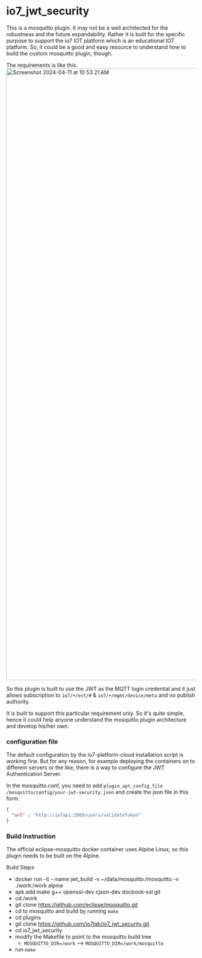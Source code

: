 # io7_jwt_security

This is a mosquitto plugin. It may not be a well architected for the robustness and the future expandability.
Rather it is built for the specific purpose to support the io7 IOT platform which is an educational IOT platform.
So, it could be a good and easy resource to understand how to build the custom mosquitto plugin, though.

The requirements is like this.
<img width="1624" alt="Screenshot 2024-04-11 at 10 53 21 AM" src="https://github.com/io7lab/io7_jwt_security/assets/13171662/9d2901a0-35e1-4cee-a9de-4f63cbd7e3a4">

So this plugin is built to use the JWT as the MQTT login credential and it just allows subscription to `io7/+/evt/#` & `io7/+/mgmt/device/meta` and no publish authority.

It is built to support this particular requirement only. So it's quite simple, hence it could help anyone understand the mosquitto plugin architecture and develop his/her own.
### configuration file
The default configuration by the io7-platform-cloud installation script is working fine. But for any reason, for example deploying the containers on to different servers or the like, there is a way to configure the JWT Authentication Server.

In the mosquitto.conf, you need to add `plugin_opt_config_file /mosquitto/config/your-jwt-security.json` and create the json file in this form.

```json
{
  "url" : "http://io7api:2009/users/validateToken"
}
```


### Build Instruction
The official eclipse-mosquitto docker container uses Alpine Linux, so this plugin needs to be built on the Alpine.

Build Steps
- docker run -it --name jwt_build -v ~/data/mosquitto:/mosquitto -v ./work:/work alpine
- apk add make g++ openssl-dev cjson-dev docbook-xsl git
- cd /work
- git clone https://github.com/eclipse/mosquitto.git
- cd to mosquitto and build by running `make`
- cd plugins
- git clone https://github.com/io7lab/io7_jwt_security.git
- cd io7_jwt_security
- modify the Makefile to point to the mosquitto build tree
  - `MOSQUITTO_DIR=/work` --> `MOSQUITTO_DIR=/work/mosquitto`
- run `make`
